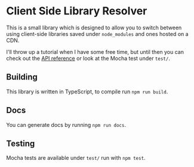 # Client Side Library Resolver

This is a small library which is designed to allow you to switch between using client-side libraries saved under `node_modules` and ones hosted on a CDN.

I'll throw up a tutorial when I have some free time, but until then you can check out the [API reference](https://client-side-library-resolver.docs.zacharyboyd.nyc) or look at the Mocha test under `test/`.

## Building

This library is written in TypeScript, to compile run `npm run build`.

## Docs

You can generate docs by running `npm run docs`.

## Testing

Mocha tests are available under `test/` run with `npm test`.
